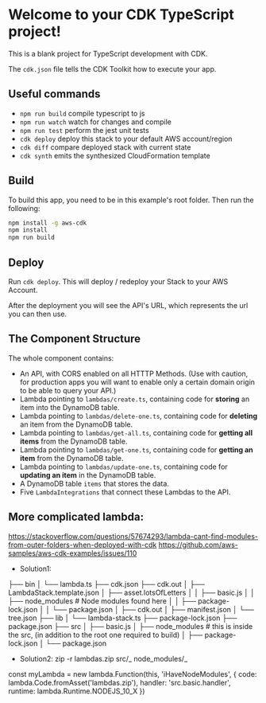 # Welcome to your CDK TypeScript project!

This is a blank project for TypeScript development with CDK.

The `cdk.json` file tells the CDK Toolkit how to execute your app.

## Useful commands

- `npm run build` compile typescript to js
- `npm run watch` watch for changes and compile
- `npm run test` perform the jest unit tests
- `cdk deploy` deploy this stack to your default AWS account/region
- `cdk diff` compare deployed stack with current state
- `cdk synth` emits the synthesized CloudFormation template

## Build

To build this app, you need to be in this example's root folder. Then run the following:

```bash
npm install -g aws-cdk
npm install
npm run build
```

## Deploy

Run `cdk deploy`. This will deploy / redeploy your Stack to your AWS Account.

After the deployment you will see the API's URL, which represents the url you can then use.

## The Component Structure

The whole component contains:

- An API, with CORS enabled on all HTTTP Methods. (Use with caution, for production apps you will want to enable only a certain domain origin to be able to query your API.)
- Lambda pointing to `lambdas/create.ts`, containing code for **storing** an item into the DynamoDB table.
- Lambda pointing to `lambdas/delete-one.ts`, containing code for **deleting** an item from the DynamoDB table.
- Lambda pointing to `lambdas/get-all.ts`, containing code for **getting all items** from the DynamoDB table.
- Lambda pointing to `lambdas/get-one.ts`, containing code for **getting an item** from the DynamoDB table.
- Lambda pointing to `lambdas/update-one.ts`, containing code for **updating an item** in the DynamoDB table.
- A DynamoDB table `items` that stores the data.
- Five `LambdaIntegrations` that connect these Lambdas to the API.

## More complicated lambda:

https://stackoverflow.com/questions/57674293/lambda-cant-find-modules-from-outer-folders-when-deployed-with-cdk
https://github.com/aws-samples/aws-cdk-examples/issues/110

- Solution1:

├── bin
│ └── lambda.ts
├── cdk.json
├── cdk.out
│ ├── LambdaStack.template.json
│ ├── asset.lotsOfLetters
│ │ ├── basic.js
│ │ ├── node_modules # Node modules found here
│ │ ├── package-lock.json
│ │ └── package.json
│ ├── cdk.out
│ ├── manifest.json
│ └── tree.json
├── lib
│ └── lambda-stack.ts
├── package-lock.json
├── package.json
├── src
│ ├── basic.js
│ ├── node_modules # this is inside the src, (in addition to the root one required to build)
│ ├── package-lock.json
│ └── package.json

- Solution2:
  zip -r lambdas.zip src/_ node_modules/_

const myLambda = new lambda.Function(this, 'iHaveNodeModules', {
code: lambda.Code.fromAsset('lambdas.zip'),
handler: 'src.basic.handler',
runtime: lambda.Runtime.NODEJS_10_X
})
